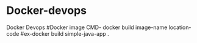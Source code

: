 # Docker-devops
Docker Devops 
#Docker image CMD-
docker build image-name location-code
#ex-docker build simple-java-app .

